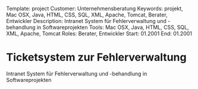 Template: project
Customer: Unternehmensberatung
Keywords: projekt, Mac OSX, Java, HTML, CSS, SQL, XML, Apache, Tomcat, Berater, Entwickler
Description: Intranet System für Fehlerverwaltung und -behandlung in Softwareprojekten
Tools: Mac OSX, Java, HTML, CSS, SQL, XML, Apache, Tomcat
Roles: Berater, Entwickler
Start: 01.2001
End: 01.2001

# Ticketsystem zur Fehlerverwaltung

Intranet System für Fehlerverwaltung und -behandlung in Softwareprojekten


